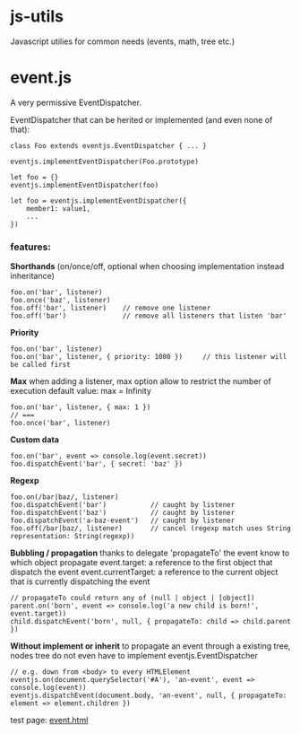 # js-utils
Javascript utilies for common needs (events, math, tree etc.)

# event.js
A very permissive EventDispatcher.   

EventDispatcher that can be herited or implemented (and even none of that):
```
class Foo extends eventjs.EventDispatcher { ... }
 
eventjs.implementEventDispatcher(Foo.prototype)

let foo = {}
eventjs.implementEventDispatcher(foo)
 
let foo = eventjs.implementEventDispatcher({
	member1: value1,
	...
})
```

### features:

__Shorthands__ 
(on/once/off, optional when choosing implementation instead inheritance) 
```
foo.on('bar', listener)
foo.once('baz', listener)
foo.off('bar', listener)    // remove one listener
foo.off('bar')              // remove all listeners that listen 'bar'
```

__Priority__
```
foo.on('bar', listener)
foo.on('bar', listener, { priority: 1000 })     // this listener will be called first
```

__Max__
when adding a listener, max option allow to restrict the number of execution
default value: max = Infinity 
```
foo.on('bar', listener, { max: 1 })
// ===
foo.once('bar', listener)
```

__Custom data__
```
foo.on('bar', event => console.log(event.secret))
foo.dispatchEvent('bar', { secret: 'baz' })
```

__Regexp__
```
foo.on(/bar|baz/, listener)
foo.dispatchEvent('bar')           // caught by listener
foo.dispatchEvent('baz')           // caught by listener
foo.dispatchEvent('a-baz-event')   // caught by listener
foo.off(/bar|baz/, listener)       // cancel (regexp match uses String representation: String(regexp))
```

__Bubbling / propagation__
thanks to delegate 'propagateTo' the event know to which object propagate
event.target: a reference to the first object that dispatch the event
event.currentTarget: a reference to the current object that is currently dispatching the event
```
// propagateTo could return any of (null | object | [object])
parent.on('born', event => console.log('a new child is born!', event.target))
child.dispatchEvent('born', null, { propagateTo: child => child.parent })
```

__Without implement or inherit__
to propagate an event through a existing tree, nodes tree do not even have to implement eventjs.EventDispatcher
```
// e.g. down from <body> to every HTMLElement
eventjs.on(document.querySelector('#A'), 'an-event', event => console.log(event))
eventjs.dispatchEvent(document.body, 'an-event', null, { propagateTo: element => element.children })
```

test page: [event.html](http://htmlpreview.github.io/?https://github.com/jniac/js-utils/blob/master/test/event.html)  
